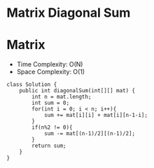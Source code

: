 # Matrix Diagonal Sum

# Matrix

- Time Complexity: O(N)
- Space Complexity: O(1)

```
class Solution {
    public int diagonalSum(int[][] mat) {
        int n = mat.length;
        int sum = 0;
        for(int i = 0; i < n; i++){
            sum += mat[i][i] + mat[i][n-1-i];
        }
        if(n%2 != 0){
            sum -= mat[(n-1)/2][(n-1)/2];
        }
        return sum;
    }
}
```
